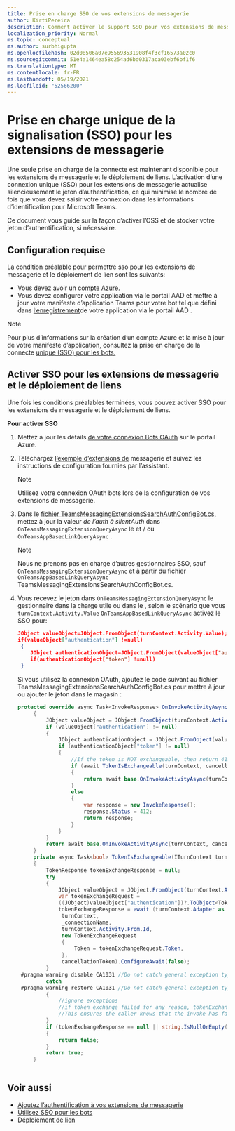 ```yaml
---
title: Prise en charge SSO de vos extensions de messagerie
author: KirtiPereira
description: Comment activer le support SSO pour vos extensions de messagerie
localization_priority: Normal
ms.topic: conceptual
ms.author: surbhigupta
ms.openlocfilehash: 02d08506a07e955693531908f4f3cf16573a02c0
ms.sourcegitcommit: 51e4a1464ea58c254ad6bd0317aca03ebf6bf1f6
ms.translationtype: MT
ms.contentlocale: fr-FR
ms.lasthandoff: 05/19/2021
ms.locfileid: "52566200"
---
```

# <a name="single-sign-on-sso-support-for-messaging-extensions"></a>Prise en charge unique de la signalisation (SSO) pour les extensions de messagerie
 
Une seule prise en charge de la connecte est maintenant disponible pour les extensions de messagerie et le déploiement de liens. L’activation d’une connexion unique (SSO) pour les extensions de messagerie actualise silencieusement le jeton d’authentification, ce qui minimise le nombre de fois que vous devez saisir votre connexion dans les informations d’identification pour Microsoft Teams.

Ce document vous guide sur la façon d’activer l’OSS et de stocker votre jeton d’authentification, si nécessaire.

## <a name="prerequisites"></a>Configuration requise

La condition préalable pour permettre sso pour les extensions de messagerie et le déploiement de lien sont les suivants:
* Vous devez avoir un [compte Azure.](https://azure.microsoft.com/en-us/free/)
* Vous devez configurer votre application via le portail AAD et mettre à jour votre manifeste d’application Teams pour votre bot tel que défini dans [l’enregistrement](../../bots/how-to/authentication/auth-aad-sso-bots.md#register-your-app-through-the-aad-portal)de votre application via le portail AAD .

> [!NOTE]
> Pour plus d’informations sur la création d’un compte Azure et la mise à jour de votre manifeste d’application, consultez la prise en charge de la connecte [unique (SSO) pour les bots.](../../bots/how-to/authentication/auth-aad-sso-bots.md)

## <a name="enable-sso-for-messaging-extensions-and-link-unfurling"></a>Activer SSO pour les extensions de messagerie et le déploiement de liens

Une fois les conditions préalables terminées, vous pouvez activer SSO pour les extensions de messagerie et le déploiement de liens.

**Pour activer SSO**
1. Mettez à jour les détails [de votre connexion Bots OAuth](../../bots/how-to/authentication/auth-aad-sso-bots.md#update-the-azure-portal-with-the-oauth-connection) sur le portail Azure.
2. Téléchargez [l’exemple d’extensions de](https://github.com/microsoft/BotBuilder-Samples/tree/main/samples/csharp_dotnetcore/52.teams-messaging-extensions-search-auth-config) messagerie et suivez les instructions de configuration fournies par l’assistant.
   > [!NOTE]
   > Utilisez votre connexion OAuth bots lors de la configuration de vos extensions de messagerie.
3. Dans le [fichier TeamsMessagingExtensionsSearchAuthConfigBot.cs,](https://github.com/microsoft/BotBuilder-Samples/tree/main/samples/csharp_dotnetcore/52.teams-messaging-extensions-search-auth-config/Bots/TeamsMessagingExtensionsSearchAuthConfigBot.cs) mettez à jour la valeur *de l’auth* *à silentAuth* dans `OnTeamsMessagingExtensionQueryAsync` le et / ou `OnTeamsAppBasedLinkQueryAsync` .  

    > [!NOTE]
    > Nous ne prenons pas en charge d’autres gestionnaires SSO, sauf `OnTeamsMessagingExtensionQueryAsync` et à partir du fichier `OnTeamsAppBasedLinkQueryAsync` TeamsMessagingExtensionsSearchAuthConfigBot.cs.
   
4. Vous recevez le jeton dans `OnTeamsMessagingExtensionQueryAsync` le gestionnaire dans la charge utile ou dans le , selon le scénario que vous `turnContext.Activity.Value` `OnTeamsAppBasedLinkQueryAsync` activez le SSO pour:

    ```json
    JObject valueObject=JObject.FromObject(turnContext.Activity.Value);
    if(valueObject["authentication"] !=null)
     {
        JObject authenticationObject=JObject.FromObject(valueObject["authentication"]);
        if(authenticationObject["token"] !=null)
     }
    
     ```
  
    Si vous utilisez la connexion OAuth, ajoutez le code suivant au fichier TeamsMessagingExtensionsSearchAuthConfigBot.cs pour mettre à jour ou ajouter le jeton dans le magasin :
    
   ```C#
   protected override async Task<InvokeResponse> OnInvokeActivityAsync(ITurnContext<IInvokeActivity> turnContext, CancellationToken cancellationToken)
        {
            JObject valueObject = JObject.FromObject(turnContext.Activity.Value);
            if (valueObject["authentication"] != null)
            {
                JObject authenticationObject = JObject.FromObject(valueObject["authentication"]);
                if (authenticationObject["token"] != null)
                {
                    //If the token is NOT exchangeable, then return 412 to require user consent
                    if (await TokenIsExchangeable(turnContext, cancellationToken))
                    {
                        return await base.OnInvokeActivityAsync(turnContext, cancellationToken).ConfigureAwait(false);
                    }
                    else
                    {
                        var response = new InvokeResponse();
                        response.Status = 412;
                        return response;
                    }
                }
            }
            return await base.OnInvokeActivityAsync(turnContext, cancellationToken).ConfigureAwait(false);
        }
        private async Task<bool> TokenIsExchangeable(ITurnContext turnContext, CancellationToken cancellationToken)
        {
            TokenResponse tokenExchangeResponse = null;
            try
            {
                JObject valueObject = JObject.FromObject(turnContext.Activity.Value);
                var tokenExchangeRequest =
                ((JObject)valueObject["authentication"])?.ToObject<TokenExchangeInvokeRequest>();
                tokenExchangeResponse = await (turnContext.Adapter as IExtendedUserTokenProvider).ExchangeTokenAsync(
                 turnContext,
                 _connectionName,
                 turnContext.Activity.From.Id,
                 new TokenExchangeRequest
                 {
                     Token = tokenExchangeRequest.Token,
                 },
                 cancellationToken).ConfigureAwait(false);
            }
    #pragma warning disable CA1031 //Do not catch general exception types (ignoring, see comment below)
            catch
    #pragma warning restore CA1031 //Do not catch general exception types
            {
                //ignore exceptions
                //if token exchange failed for any reason, tokenExchangeResponse above remains null, and a failure invoke response is sent to the caller.
                //This ensures the caller knows that the invoke has failed.
            }
            if (tokenExchangeResponse == null || string.IsNullOrEmpty(tokenExchangeResponse.Token))
            {
                return false;
            }
            return true;
        }
    
    ```    

## <a name="see-also"></a>Voir aussi

* [Ajoutez l’authentification à vos extensions de messagerie](add-authentication.md)
* [Utilisez SSO pour les bots](../../bots/how-to/authentication/auth-aad-sso-bots.md)
* [Déploiement de lien](link-unfurling.md)

